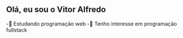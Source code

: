 ## Olá, eu sou o Vitor Alfredo
-🌱 Estudando programação web
-👀 Tenho interesse em programação fullstack
 


